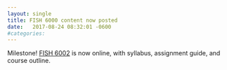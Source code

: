 ```yaml
---
layout: single
title: FISH 6000 content now posted
date:   2017-08-24 08:32:01 -0600
#categories: 
---
```


Milestone! [FISH 6002](/courses/6002Data) is now online, with syllabus, assignment guide, and course outline.  
